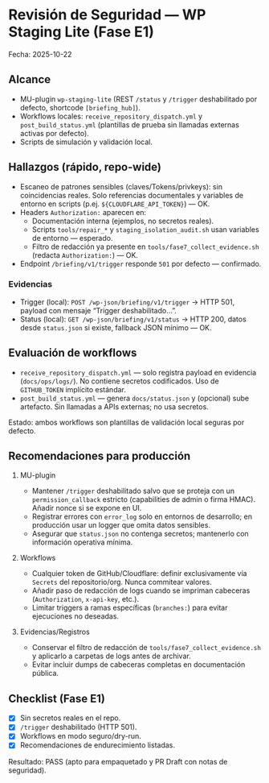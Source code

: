 # Revisión de Seguridad — WP Staging Lite (Fase E1)

Fecha: 2025-10-22

## Alcance

- MU-plugin `wp-staging-lite` (REST `/status` y `/trigger` deshabilitado por defecto, shortcode `[briefing_hub]`).
- Workflows locales: `receive_repository_dispatch.yml` y `post_build_status.yml` (plantillas de prueba sin llamadas externas activas por defecto).
- Scripts de simulación y validación local.

## Hallazgos (rápido, repo-wide)

- Escaneo de patrones sensibles (claves/Tokens/privkeys): sin coincidencias reales. Solo referencias documentales y variables de entorno en scripts (p.ej. `${CLOUDFLARE_API_TOKEN}`) — OK.
- Headers `Authorization:` aparecen en:
  - Documentación interna (ejemplos, no secretos reales).
  - Scripts `tools/repair_*` y `staging_isolation_audit.sh` usan variables de entorno — esperado.
  - Filtro de redacción ya presente en `tools/fase7_collect_evidence.sh` (redacta `Authorization:`) — OK.
- Endpoint `/briefing/v1/trigger` responde `501` por defecto — confirmado.

### Evidencias

- Trigger (local): `POST /wp-json/briefing/v1/trigger` → HTTP 501, payload con mensaje “Trigger deshabilitado…”.
- Status (local): `GET /wp-json/briefing/v1/status` → HTTP 200, datos desde `status.json` si existe, fallback JSON mínimo — OK.

## Evaluación de workflows

- `receive_repository_dispatch.yml` — solo registra payload en evidencia (`docs/ops/logs/`). No contiene secretos codificados. Uso de `GITHUB_TOKEN` implícito estándar.
- `post_build_status.yml` — genera `docs/status.json` y (opcional) sube artefacto. Sin llamadas a APIs externas; no usa secretos.

Estado: ambos workflows son plantillas de validación local seguras por defecto.

## Recomendaciones para producción

1. MU-plugin
   - Mantener `/trigger` deshabilitado salvo que se proteja con un `permission_callback` estricto (capabilities de admin o firma HMAC). Añadir nonce si se expone en UI.
   - Registrar errores con `error_log` solo en entornos de desarrollo; en producción usar un logger que omita datos sensibles.
   - Asegurar que `status.json` no contenga secretos; mantenerlo con información operativa mínima.

2. Workflows
   - Cualquier token de GitHub/Cloudflare: definir exclusivamente vía `Secrets` del repositorio/org. Nunca commitear valores.
   - Añadir paso de redacción de logs cuando se impriman cabeceras (`Authorization`, `x-api-key`, etc.).
   - Limitar triggers a ramas específicas (`branches:`) para evitar ejecuciones no deseadas.

3. Evidencias/Registros
   - Conservar el filtro de redacción de `tools/fase7_collect_evidence.sh` y aplicarlo a carpetas de logs antes de archivar.
   - Evitar incluir dumps de cabeceras completas en documentación pública.

## Checklist (Fase E1)

- [x] Sin secretos reales en el repo.
- [x] `/trigger` deshabilitado (HTTP 501).
- [x] Workflows en modo seguro/dry-run.
- [x] Recomendaciones de endurecimiento listadas.

Resultado: PASS (apto para empaquetado y PR Draft con notas de seguridad).
